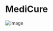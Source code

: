 # MediCure

![image](https://github.com/user-attachments/assets/6d3559b7-41a6-4e3b-95b7-17ed484c8632)
